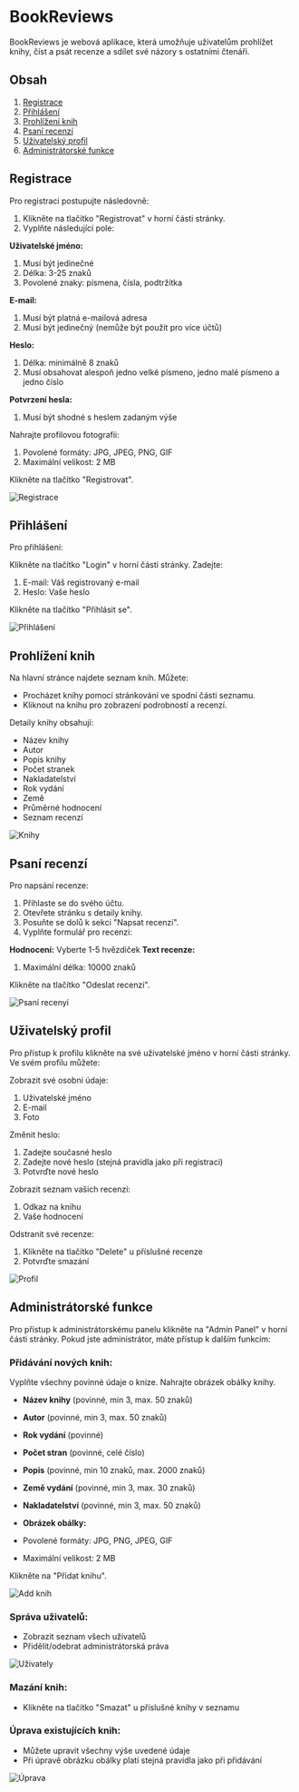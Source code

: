 # BookReviews

BookReviews je webová aplikace, která umožňuje uživatelům prohlížet knihy, číst a psát recenze a sdílet své názory s ostatními čtenáři.





## Obsah

1. [Registrace](#registrace)
2. [Přihlášení](#přihlášení)
3. [Prohlížení knih](#prohlížení-knih)
4. [Psaní recenzí](#psaní-recenzí)
5. [Uživatelský profil](#uživatelský-profil)
6. [Administrátorské funkce](#administrátorské-funkce)


## Registrace 

Pro registraci postupujte následovně:

1. Klikněte na tlačítko "Registrovat" v horní části stránky.
2. Vyplňte následující pole:

 **Uživatelské jméno:**

1. Musí být jedinečné
2. Délka: 3-25 znaků
3. Povolené znaky: písmena, čísla, podtržítka




 **E-mail:**

1. Musí být platná e-mailová adresa
2. Musí být jedinečný (nemůže být použit pro více účtů)



 **Heslo:**

1. Délka: minimálně 8 znaků
2. Musí obsahovat alespoň jedno velké písmeno, jedno malé písmeno a jedno číslo



 **Potvrzení hesla:**

1. Musí být shodné s heslem zadaným výše






 Nahrajte profilovou fotografii:

1. Povolené formáty: JPG, JPEG, PNG, GIF
2. Maximální velikost: 2 MB



 Klikněte na tlačítko "Registrovat".


 ![Registrace](DOC_FOTO/040450.png)



## Přihlášení

Pro přihlášení:

 Klikněte na tlačítko "Login" v horní části stránky.
 Zadejte:

1. E-mail: Váš registrovaný e-mail
2. Heslo: Vaše heslo



 Klikněte na tlačítko "Přihlásit se".



 ![Přihlášení](DOC_FOTO/040410.png)


## Prohlížení knih

Na hlavní stránce najdete seznam knih. Můžete:

- Procházet knihy pomocí stránkování ve spodní části seznamu.
- Kliknout na knihu pro zobrazení podrobností a recenzí.





Detaily knihy obsahují:

- Název knihy
- Autor
- Popis knihy
- Počet stranek
- Nakladatelství
- Rok vydání
- Země
- Průměrné hodnocení
- Seznam recenzí





 ![Knihy](DOC_FOTO/040647.png)



## Psaní recenzí

Pro napsání recenze:

1. Přihlaste se do svého účtu.
2. Otevřete stránku s detaily knihy.
3. Posuňte se dolů k sekci "Napsat recenzi".
4. Vyplňte formulář pro recenzi:

 **Hodnocení:** Vyberte 1-5 hvězdiček
 **Text recenze:**

1. Maximální délka: 10000 znaků






  Klikněte na tlačítko "Odeslat recenzi".



 ![Psaní recenyí](DOC_FOTO/040805.png)


## Uživatelský profil

Pro přístup k profilu klikněte na své uživatelské jméno v horní části stránky.
Ve svém profilu můžete:

 Zobrazit své osobní údaje:

1. Uživatelské jméno
2. E-mail
3. Foto



 Změnit heslo:

1. Zadejte současné heslo
2. Zadejte nové heslo (stejná pravidla jako při registraci)
3. Potvrďte nové heslo



 Zobrazit seznam vašich recenzí:

1. Odkaz na knihu
2. Vaše hodnocení



 Odstranit své recenze:

1. Klikněte na tlačítko "Delete" u příslušné recenze
2. Potvrďte smazání






 ![Profil](DOC_FOTO/040719.png)


## Administrátorské funkce  

Pro přístup k administrátorskému panelu klikněte na "Admin Panel" v horní části stránky.
Pokud jste administrátor, máte přístup k dalším funkcím:

### Přidávání nových knih:


 Vyplňte všechny povinné údaje o knize.
 Nahrajte obrázek obálky knihy.

- **Název knihy** (povinné, min 3, max. 50 znaků)
- **Autor** (povinné, min 3, max. 50 znaků)
- **Rok vydání** (povinné)
- **Počet stran** (povinné, celé číslo)
- **Popis** (povinné, min 10 znaků, max. 2000 znaků)
- **Země vydání** (povinné, min 3, max. 30 znaků)
- **Nakladatelství** (povinné, min 3, max. 50 znaků)
- **Obrázek obálky:**

- Povolené formáty: JPG, PNG, JPEG, GIF
- Maximální velikost: 2 MB


 Klikněte na "Přidat knihu".


 ![Add knih](DOC_FOTO/040729.png)

### Správa uživatelů:

- Zobrazit seznam všech uživatelů
- Přidělit/odebrat administrátorská práva


 ![Uživately](DOC_FOTO/040742.png)

### Mazání knih:

- Klikněte na tlačítko "Smazat" u příslušné knihy v seznamu

 ### Úprava existujících knih:

- Můžete upravit všechny výše uvedené údaje
- Při úpravě obrázku obálky platí stejná pravidla jako při přidávání

 ![Úprava](DOC_FOTO/040842.png)








